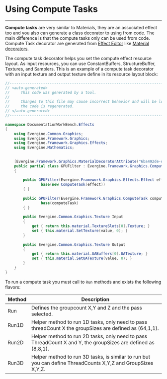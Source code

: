 # Using Compute Tasks
---
**Compute tasks** are very similar to Materials, they are an associated effect too and you also can generate a class decorator to using from code. The main difference is that the compute tasks only can be used from code. Compute Task decorator are generated from [Effect Editor](../effects/effect_editor.md) like [Material decorators](../materials/material_decorators.md).

The compute task decorator helps you set the compute effect resource layout. As input resources, you can use ConstantBuffers, StructureBuffer, Textures, and Samplers. This is an example of a compute task decorator with an input texture and output texture define in its resource layout block:

```csharp
//------------------------------------------------------------------------------
// <auto-generated>
//     This code was generated by a tool.
//
//     Changes to this file may cause incorrect behavior and will be lost if
//     the code is regenerated.
// </auto-generated>
//------------------------------------------------------------------------------

namespace DocumentationWorkBench.Effects
{
    using Evergine.Common.Graphics;
    using Evergine.Framework.Graphics;
    using Evergine.Framework.Graphics.Effects;
    using Evergine.Mathematics;
    
    
    [Evergine.Framework.Graphics.MaterialDecoratorAttribute("6ba492de-d165-4491-b5b0-ae72dc202577")]
    public partial class GPUFilter : Evergine.Framework.Graphics.ComputeTaskDecorator
    {
        
        public GPUFilter(Evergine.Framework.Graphics.Effects.Effect effect) : 
                base(new ComputeTask(effect))
        { }
        
        public GPUFilter(Evergine.Framework.Graphics.ComputeTask computeTask) : 
                base(computeTask)
        { }
        
        public Evergine.Common.Graphics.Texture Input
        {
            get { return this.material.TextureSlots[0].Texture; }
            set { this.material.SetTexture(value, 0); }
        }
        
        public Evergine.Common.Graphics.Texture Output
        {
            get { return this.material.UABuffers[0].UATexture; }
            set { this.material.SetUATexture(value, 0); }
        }
    }
}
```

To run a compute task you must call to `Run` methods and exists the following flavors:

| Method |  Description |
|--------| ----------- |
| Run    | Defines the groupcount X,Y and Z and the pass selected. |
| Run1D  | Helper method to run 1D tasks, only need to pass threadCount X the groupSizes are defined as (64,1,1). |
| Run2D  | Helper method to run 2D tasks, only need to pass ThreadCount X and Y, the groupSizes are defined as (8,8,1). |
| Run3D  | Helper method to run 3D tasks, is similar to run but you can define ThreadCounts X,Y,Z and GroupSizes X,Y,Z.|